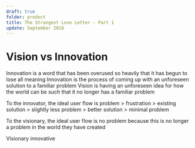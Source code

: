 ```yaml
---
draft: true
folder: product
title: The Strangest Love Letter - Part 1
update: September 2018
---
```


# Vision vs Innovation
Innovation is a word that has been overused so heavily that it has begun to lose all meaning 
Innovation is the process of coming up with an unforeseen solution to a familiar problem
Vision is having an unforeseen idea for how the world can be such that it no longer has a familiar problem

To the innovator, the ideal user flow is
  problem > frustration > existing solution > slightly less problem > better solution > minimal problem

To the visionary, the ideal user flow is
  no problem because this is no longer a problem in the world they have created

Visionary innovative 
